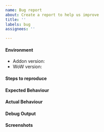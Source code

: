 ```yaml
---
name: Bug report
about: Create a report to help us improve
title: ''
labels: bug
assignees: ''

---
```


<!-- Please describe your environment! -->
#### Environment
* Addon version: <!-- Example 8.3.5 -->
* WoW version: <!-- Example 8.3 -->

<!-- How can we reproduce it.  Please be specific! -->
#### Steps to reproduce

<!-- What was expected to happen?! -->
#### Expected Behaviour

<!-- What happened instead?! -->
#### Actual Behaviour

<!-- Include output from BugSack/Swatter/etc! -->
#### Debug Output

<!-- Insert Screenshots! -->
#### Screenshots
